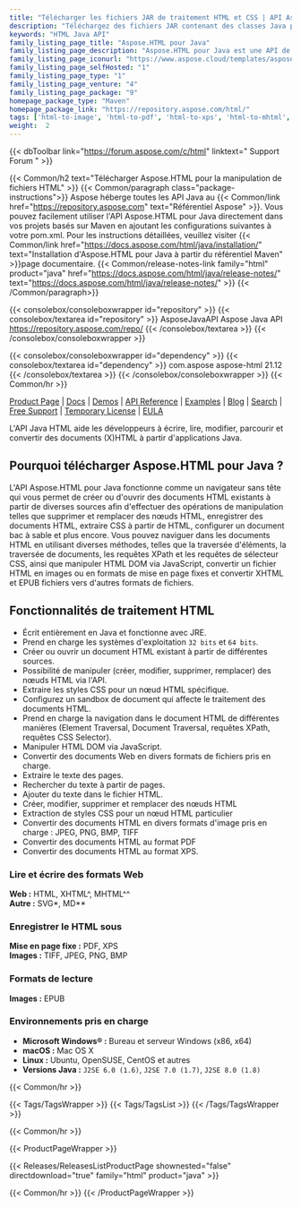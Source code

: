 ```yaml
---
title: "Télécharger les fichiers JAR de traitement HTML et CSS | API Aspose.HTML"
description: "Téléchargez des fichiers JAR contenant des classes Java pour écrire, éditer, analyser, lire, traduire et convertir les formats (X)HTML, MHTML et EPUB. Manipulez DOM via JavaScript et API."
keywords: "HTML Java API"
family_listing_page_title: "Aspose.HTML pour Java"
family_listing_page_description: "Aspose.HTML pour Java est une API de manipulation HTML avancée conçue pour effectuer un large éventail de tâches de manipulation HTML directement dans les applications Java."
family_listing_page_iconurl: "https://www.aspose.cloud/templates/aspose/App_Themes/V3/images/html/272x272/aspose_html-for-java.png"
family_listing_page_selfHosted: "1"
family_listing_page_type: "1"
family_listing_page_venture: "4"
family_listing_page_package: "9"
homepage_package_type: "Maven"
homepage_package_link: "https://repository.aspose.com/html/"
tags: ['html-to-image', 'html-to-pdf', 'html-to-xps', 'html-to-mhtml', 'html-to-markdown', 'svg-to-image', 'svg-to-pdf', 'svg-to-xps', 'epub-to-image', 'epub-to-pdf', 'epub-to-xps', 'mhtml-to-image', 'mhtml-to-pdf', 'mhtml-to-xps', 'markdown-to-html']
weight:  2
---
```


{{< dbToolbar link="https://forum.aspose.com/c/html" linktext=" Support Forum " >}}

{{< Common/h2 text="Télécharger Aspose.HTML pour la manipulation de fichiers HTML"  >}}
{{< Common/paragraph class="package-instructions">}}
Aspose héberge toutes les API Java au
{{< Common/link href="https://repository.aspose.com" text="Référentiel Aspose"  >}}. Vous pouvez facilement utiliser l'API Aspose.HTML pour Java directement dans vos projets basés sur Maven en ajoutant les configurations suivantes à votre pom.xml. Pour les instructions détaillées, veuillez visiter
{{< Common/link href="https://docs.aspose.com/html/java/installation/" text="Installation d'Aspose.HTML pour Java à partir du référentiel Maven"  >}}page documentaire.
{{< Common/release-notes-link family="html" product="java" href="https://docs.aspose.com/html/java/release-notes/" text="https://docs.aspose.com/html/java/release-notes/"  >}}
{{< /Common/paragraph>}}

{{< consolebox/consoleboxwrapper id="repository" >}}
   {{< consolebox/textarea id="repository" >}}
      <repository>
      <id>AsposeJavaAPI</id>
      <name>Aspose Java API</name>
      <url>https://repository.aspose.com/repo/</url>
      </repository>
   {{< /consolebox/textarea >}}
{{< /consolebox/consoleboxwrapper >}}

{{< consolebox/consoleboxwrapper id="dependency" >}}
   {{< consolebox/textarea id="dependency" >}}
      <dependency>
      <groupId>com.aspose</groupId>
      <artifactId>aspose-html</artifactId>
      <version>21.12</version>
      </dependency>
   {{< /consolebox/textarea >}}
{{< /consolebox/consoleboxwrapper >}}
{{< Common/hr >}}

[Product Page](https://products.aspose.com/html/java) | [Docs](https://docs.aspose.com/html/java/) | [Demos](https://products.aspose.app/html/family) | [API Reference](https://reference.aspose.com/html/java) | [Examples](https://github.com/aspose-html/Aspose.Html-for-Java) | [Blog](https://blog.aspose.com/category/html/) | [Search](https://search.aspose.com/) | [Free Support](https://forum.aspose.com/c/html) | [Temporary License](https://purchase.aspose.com/temporary-license) | [EULA](https://about.aspose.com/legal/eula/)

L'API Java HTML aide les développeurs à écrire, lire, modifier, parcourir et convertir des documents (X)HTML à partir d'applications Java.

## Pourquoi télécharger Aspose.HTML pour Java ?

L'API Aspose.HTML pour Java fonctionne comme un navigateur sans tête qui vous permet de créer ou d'ouvrir des documents HTML existants à partir de diverses sources afin d'effectuer des opérations de manipulation telles que supprimer et remplacer des nœuds HTML, enregistrer des documents HTML, extraire CSS à partir de HTML, configurer un document bac à sable et plus encore. Vous pouvez naviguer dans les documents HTML en utilisant diverses méthodes, telles que la traversée d'éléments, la traversée de documents, les requêtes XPath et les requêtes de sélecteur CSS, ainsi que manipuler HTML DOM via JavaScript, convertir un fichier HTML en images ou en formats de mise en page fixes et convertir XHTML et EPUB fichiers vers d'autres formats de fichiers.

## Fonctionnalités de traitement HTML

- Écrit entièrement en Java et fonctionne avec JRE.
- Prend en charge les systèmes d'exploitation `32 bits` et `64 bits`.
- Créer ou ouvrir un document HTML existant à partir de différentes sources.
- Possibilité de manipuler (créer, modifier, supprimer, remplacer) des nœuds HTML via l'API.
- Extraire les styles CSS pour un nœud HTML spécifique.
- Configurez un sandbox de document qui affecte le traitement des documents HTML.
- Prend en charge la navigation dans le document HTML de différentes manières (Element Traversal, Document Traversal, requêtes XPath, requêtes CSS Selector).
- Manipuler HTML DOM via JavaScript.
- Convertir des documents Web en divers formats de fichiers pris en charge.
- Extraire le texte des pages.
- Rechercher du texte à partir de pages.
- Ajouter du texte dans le fichier HTML.
- Créer, modifier, supprimer et remplacer des nœuds HTML
- Extraction de styles CSS pour un nœud HTML particulier
- Convertir des documents HTML en divers formats d'image pris en charge : JPEG, PNG, BMP, TIFF
- Convertir des documents HTML au format PDF
- Convertir des documents HTML au format XPS.

### Lire et écrire des formats Web

**Web :** HTML, XHTML^, MHTML^^\
**Autre :** SVG*, MD**

### Enregistrer le HTML sous

**Mise en page fixe :** PDF, XPS\
**Images :** TIFF, JPEG, PNG, BMP

### Formats de lecture

**Images :** EPUB

### Environnements pris en charge

- **Microsoft Windows® :** Bureau et serveur Windows (x86, x64)
- **macOS :** Mac OS X
- **Linux :** Ubuntu, OpenSUSE, CentOS et autres
- **Versions Java :** `J2SE 6.0 (1.6)`, `J2SE 7.0 (1.7)`, `J2SE 8.0 (1.8)`

{{< Common/hr >}}

{{< Tags/TagsWrapper >}}
 {{< Tags/TagsList >}}
{{< /Tags/TagsWrapper >}}

{{< Common/hr >}}

{{< ProductPageWrapper >}}
<!-- ReleasesListProductPage-->
   {{< Releases/ReleasesListProductPage shownested="false"  directdownload="true" family="html" product="java" >}}
<!-- /ReleasesListProductPage-->
{{< Common/hr >}}
{{< /ProductPageWrapper >}}

